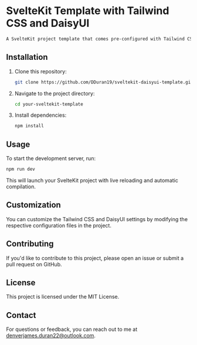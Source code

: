 # SvelteKit Template with Tailwind CSS and DaisyUI

```markdown
A SvelteKit project template that comes pre-configured with Tailwind CSS and DaisyUI for rapid web development.
```

## Installation

1. Clone this repository:

   ```bash
   git clone https://github.com/DDuran19/sveltekit-daisyui-template.git
   ```

2. Navigate to the project directory:

   ```bash
   cd your-sveltekit-template
   ```

3. Install dependencies:

   ```bash
   npm install
   ```

## Usage

To start the development server, run:

```bash
npm run dev
```

This will launch your SvelteKit project with live reloading and automatic compilation.

## Customization

You can customize the Tailwind CSS and DaisyUI settings by modifying the respective configuration files in the project.

## Contributing

If you'd like to contribute to this project, please open an issue or submit a pull request on GitHub.

## License

This project is licensed under the MIT License.

## Contact

For questions or feedback, you can reach out to me at denverjames.duran22@outlook.com.
